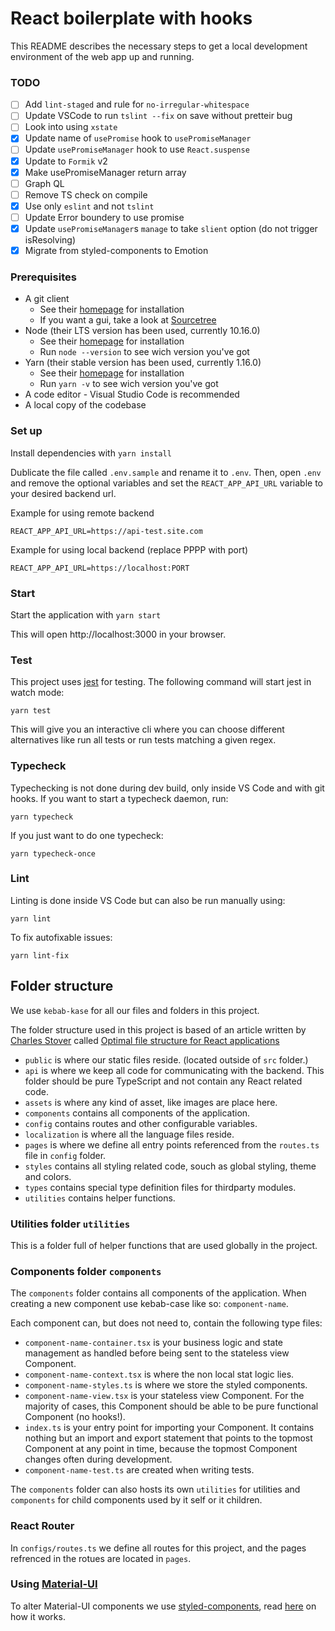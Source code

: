 # React boilerplate with hooks

This README describes the necessary steps to get a local development environment of the web app up and running.

### TODO

- [ ] Add `lint-staged` and rule for `no-irregular-whitespace`
- [ ] Update VSCode to run `tslint --fix` on save without pretteir bug
- [ ] Look into using `xstate`
- [x] Update name of `usePromise` hook to `usePromiseManager`
- [ ] Update `usePromiseManager` hook to use `React.suspense`
- [x] Update to `Formik` v2
- [x] Make usePromiseManager return array
- [ ] Graph QL
- [ ] Remove TS check on compile
- [x] Use only `eslint` and not `tslint`
- [ ] Update Error boundery to use promise
- [x] Update `usePromiseManager`s `manage` to take `slient` option (do not trigger isResolving)
- [x] Migrate from styled-components to Emotion

### Prerequisites

- A git client
  - See their [homepage](https://git-scm.com) for installation
  - If you want a gui, take a look at [Sourcetree](https://www.sourcetreeapp.com/)
- Node (their LTS version has been used, currently 10.16.0)
  - See their [homepage](https://nodejs.org) for installation
  - Run `node --version` to see wich version you've got
- Yarn (their stable version has been used, currently 1.16.0)
  - See their [homepage](https://yarnpkg.com/en) for installation
  - Run `yarn -v` to see wich version you've got
- A code editor - Visual Studio Code is recommended
- A local copy of the codebase

### Set up

Install dependencies with `yarn install`

Dublicate the file called `.env.sample` and rename it to `.env`. Then, open `.env` and remove the optional variables and set the `REACT_APP_API_URL` variable to your desired backend url.

Example for using remote backend

```
REACT_APP_API_URL=https://api-test.site.com
```

Example for using local backend (replace PPPP with port)

```
REACT_APP_API_URL=https://localhost:PORT
```

### Start

Start the application with `yarn start`

This will open http://localhost:3000 in your browser.

### Test

This project uses [jest](https://jestjs.io) for testing.
The following command will start jest in watch mode:

```
yarn test
```

This will give you an interactive cli where you can choose different alternatives like run all tests or run tests matching a given regex.

### Typecheck

Typechecking is not done during dev build, only inside VS Code and with git hooks.
If you want to start a typecheck daemon, run:

```
yarn typecheck
```

If you just want to do one typecheck:

```
yarn typecheck-once
```

### Lint

Linting is done inside VS Code but can also be run manually using:

```
yarn lint
```

To fix autofixable issues:

```
yarn lint-fix
```

## Folder structure

We use `kebab-kase` for all our files and folders in this project.

The folder structure used in this project is based of an article written by [Charles Stover](https://medium.com/@Charles_Stover) called [Optimal file structure for React applications](https://medium.com/@Charles_Stover/optimal-file-structure-for-react-applications-f3e35ad0a145)

- `public` is where our static files reside. (located outside of `src` folder.)
- `api` is where we keep all code for communicating with the backend. This folder should be pure TypeScript and not contain any React related code.
- `assets` is where any kind of asset, like images are place here.
- `components` contains all components of the application.
- `config` contains routes and other configurable variables.
- `localization` is where all the language files reside.
- `pages` is where we define all entry points referenced from the `routes.ts` file in `config` folder.
- `styles` contains all styling related code, souch as global styling, theme and colors.
- `types` contains special type definition files for thirdparty modules.
- `utilities` contains helper functions.

### Utilities folder `utilities`

This is a folder full of helper functions that are used globally in the project.

### Components folder `components`

The `components` folder contains all components of the application. When creating a new component use kebab-case like so: `component-name`.

Each component can, but does not need to, contain the following type files:

- `component-name-container.tsx` is your business logic and state management as handled before being sent to the stateless view Component.
- `component-name-context.tsx` is where the non local stat logic lies.
- `component-name-styles.ts` is where we store the styled components.
- `component-name-view.tsx` is your stateless view Component. For the majority of cases, this Component should be able to be pure functional Component (no hooks!).
- `index.ts` is your entry point for importing your Component. It contains nothing but an import and export statement that points to the topmost Component at any point in time, because the topmost Component changes often during development.
- `component-name-test.ts` are created when writing tests.

The `components` folder can also hosts its own `utilities` for utilities and `components` for child components used by it self or it children.

### React Router

In `configs/routes.ts` we define all routes for this project, and the pages refrenced in the rotues are located in `pages`.

### Using [Material-UI](https://github.com/mui-org/material-ui)

To alter Material-UI components we use [styled-components](https://github.com/styled-components/styled-components), read [here](https://material-ui.com/guides/interoperability/#styled-components) on how it works.
